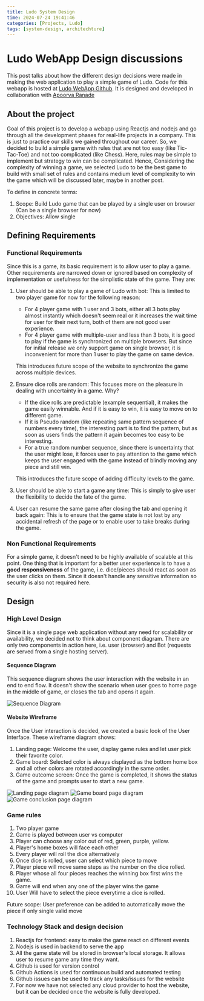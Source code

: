 ```yaml
---
title: Ludo System Design
time: 2024-07-24 19:41:46
categories: [Projects, Ludo]
tags: [system-design, architechture]
---
```


# Ludo WebApp Design discussions

This post talks about how the different design decisions were made in making the
web application to play a simple game of Ludo. Code for this webapp is hosted
at [Ludo WebApp Github](https://github.com/gauravloj/ludo-webapp).
It is designed and developed in collaboration with [Apoorva Ranade](https://github.com/apoorvaran)

## About the project

Goal of this project is to develop a webapp using Reactjs and nodejs and go through
all the development phases for real-life projects in a company. This is just to practice
our skills we gained throughout our career. So, we decided to build a simple game with rules
that are not too easy (like Tic-Tac-Toe) and not too complicated (like Chess). Here, rules
may be simple to implement but strategy to win can be complicated. Hence, Considering the
complexity of winning a game, we selected Ludo to be the best game to build with small set of
rules and contains medium level of complexity to win the game which will be discussed later,
maybe in another post.

To define in concrete terms:

1. Scope: Build Ludo game that can be played by a single user on browser (Can be a single browser for now)
1. Objectives: Allow single

## Defining Requirements

### Functional Requirements

Since this is a game, its basic requirement is to allow user to play a game. Other requirements
are narrowed down or ignored based on complexity of implementation or usefulness for the simplistic
state of the game. They are:

1. User should be able to play a game of Ludo with bot: This is limited to two player game for now for the following reason:

   - For 4 player game with 1 user and 3 bots, either all 3 bots play almost instantly which doesn't seem real or it increases
     the wait time for user for their next turn, both of them are not good user experience.
   - For 4 player game with multiple-user and less than 3 bots, it is good to play if the game is synchronized on multiple
     browsers. But since for initial release we only support game on single browser, it is inconvenient for more than 1 user
     to play the game on same device.

   This introduces future scope of the website to synchronize the game across multiple devices.

2. Ensure dice rolls are random: This focuses more on the pleasure in dealing with uncertainty in a game. Why?

   - If the dice rolls are predictable (example sequential), it makes the game easily winnable. And if it is easy to win,
     it is easy to move on to different game.
   - If it is Pseudo random (like repeating same pattern sequence of numbers every time), the interesting part is to find the
     pattern, but as soon as users finds the pattern it again becomes too easy to be interesting.
   - For a true random number sequence, since there is uncertainty that the user might lose, it forces user to pay attention
     to the game which keeps the user engaged with the game instead of blindly moving any piece and still win.

   This introduces the future scope of adding difficulty levels to the game.

3. User should be able to start a game any time: This is simply to give user the flexibility to decide the fate of the game.
4. User can resume the same game after closing the tab and opening it back again: This is to ensure that the game state
   is not lost by any accidental refresh of the page or to enable user to take breaks during the game.

### Non Functional Requirements

For a simple game, it doesn't need to be highly available of scalable at this point. One thing that is important
for a better user experience is to have a **good responsiveness** of the game, i.e. dice/pieces should react as soon as
the user clicks on them. Since it doesn't handle any sensitive information so security is also not required here.

## Design

### High Level Design

Since it is a single page web application without any need for scalability or availability,
we decided not to think about component diagram. There are only two components in action here,
i.e. user (browser) and Bot (requests are served from a single hosting server).

#### Sequence Diagram

This sequence diagram shows the user interaction with the website in an end to end flow.
It doesn't show the scenario when user goes to home page in the middle of game, or closes
the tab and opens it again.

![Sequence Diagram](assets/img/ludo/user-interaction-sequence-diagram.jpg)

#### Website Wireframe

Once the User interaction is decided, we created a basic look of the User Interface.
These wireframe diagram shows:

1. Landing page: Welcome the user, display game rules and let user pick their favorite color.
2. Game board: Selected color is always displayed as the bottom home box and all other colors are
   rotated accordingly in the same order.
3. Game outcome screen: Once the game is completed, it shows the status of the game and prompts user
   to start a new game.

![Landing page diagram](assets/img/ludo/ludo-wireframe-landing.jpg)
![Game board page diagram](assets/img/ludo/ludo-wireframe-gameboard.jpg)
![Game conclusion page diagram](assets/img/ludo/ludo-wireframe-conclusion.jpg)

### Game rules

1. Two player game
1. Game is played between user vs computer
1. Player can choose any color out of red, green, purple, yellow.
1. Player's home boxes will face each other
1. Every player will roll the dice alternatively
1. Once dice is rolled, user can select which piece to move
1. Player piece will move same steps as the number on the dice rolled.
1. Player whose all four pieces reaches the winning box first wins the game.
1. Game will end when any one of the player wins the game
1. User Will have to select the piece everytime a dice is rolled.

Future scope: User preference can be added to automatically move the piece if only single valid move

### Technology Stack and design decision

1. Reactjs for frontend: easy to make the game react on different events
1. Nodejs is used in backend to serve the app
1. All the game state will be stored in browser's local storage. It allows user to resume game any time they want.
1. Github is used for version control
1. Github Actions is used for continuous build and automated testing
1. Github issues can be used to track any tasks/issues for the website
1. For now we have not selected any cloud provider to host the website, but it can be decided once the website is fully developed.

